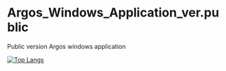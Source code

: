 # Argos_Windows_Application_ver.public
Public version Argos windows application

[![Top Langs](https://github-readme-stats.vercel.app/api/top-langs/?username=JunBari&layout=compact)](https://github.com/anuraghazra/github-readme-stats)
